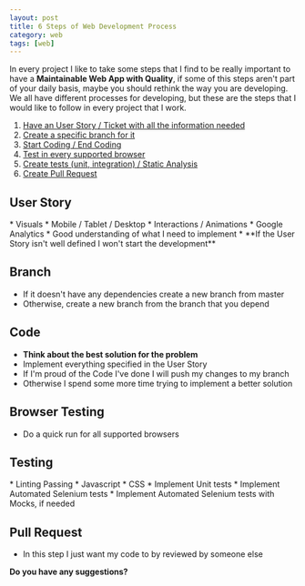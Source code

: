 ```yaml
---
layout: post
title: 6 Steps of Web Development Process
category: web
tags: [web]
---
```


In every project I like to take some steps that I find to be really important to have a **Maintainable Web App with Quality**, if some of this steps aren't part of your daily basis, maybe you should rethink the way you are developing.
We all have different processes for developing, but these are the steps that I would like to follow in every project that I work.

1. <a href="/web/2015/08/17/Steps-Web-Development/#1">Have an User Story / Ticket with all the information needed</a>
2. <a href="/web/2015/08/17/Steps-Web-Development/#2">Create a specific branch for it</a>
3. <a href="/web/2015/08/17/Steps-Web-Development/#3">Start Coding / End Coding</a>
4. <a href="/web/2015/08/17/Steps-Web-Development/#4">Test in every supported browser</a>
5. <a href="/web/2015/08/17/Steps-Web-Development/#5">Create tests (unit, integration) / Static Analysis</a>
6. <a href="/web/2015/08/17/Steps-Web-Development/#6">Create Pull Request</a>

<!--more-->

<h2 id="1">User Story</h2>
* Visuals
    * Mobile / Tablet / Desktop
* Interactions / Animations
* Google Analytics
* Good understanding of what I need to implement
* **If the User Story isn't well defined I won't start the development**

<h2 id="2">Branch</h2>

* If it doesn't have any dependencies create a new branch from master
* Otherwise, create a new branch from the branch that you depend

<h2 id="3">Code</h2>

* **Think about the best solution for the problem**
* Implement everything specified in the User Story
* If I'm proud of the Code I've done I will push my changes to my branch
* Otherwise I spend some more time trying to implement a better solution


<h2 id="4">Browser Testing</h2>

* Do a quick run for all supported browsers

<h2 id="5">Testing</h2>
* Linting Passing
    * Javascript
    * CSS
* Implement Unit tests
* Implement Automated Selenium tests
* Implement Automated Selenium tests with Mocks, if needed


<h2 id="6">Pull Request</h2>

* In this step I just want my code to by reviewed by someone else

**Do you have any suggestions?**
